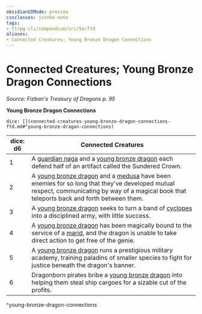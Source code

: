 ```yaml
---
obsidianUIMode: preview
cssclasses: json5e-note
tags:
- ttrpg-cli/compendium/src/5e/ftd
aliases:
- Connected Creatures; Young Bronze Dragon Connections
---
```

# Connected Creatures; Young Bronze Dragon Connections
*Source: Fizban's Treasury of Dragons p. 95* 

**Young Bronze Dragon Connections**

`dice: [](connected-creatures-young-bronze-dragon-connections-ftd.md#^young-bronze-dragon-connections)`

| dice: d6 | Connected Creatures |
|----------|---------------------|
| 1 | A [guardian naga](Інструменти%20ДМ/CLI/bestiary/celestial/guardian-naga-xmm.md) and a [young bronze dragon](Інструменти%20ДМ/CLI/bestiary/dragon/young-bronze-dragon-xmm.md) each defend half of an artifact called the Sundered Crown. |
| 2 | A [young bronze dragon](Інструменти%20ДМ/CLI/bestiary/dragon/young-bronze-dragon-xmm.md) and a [medusa](Інструменти%20ДМ/CLI/bestiary/monstrosity/medusa-xmm.md) have been enemies for so long that they've developed mutual respect, communicating by way of a magical book that teleports back and forth between them. |
| 3 | A [young bronze dragon](Інструменти%20ДМ/CLI/bestiary/dragon/young-bronze-dragon-xmm.md) seeks to turn a band of [cyclopes](Інструменти%20ДМ/CLI/bestiary/giant/cyclops-sentry-xmm.md) into a disciplined army, with little success. |
| 4 | A [young bronze dragon](Інструменти%20ДМ/CLI/bestiary/dragon/young-bronze-dragon-xmm.md) has been magically bound to the service of a [marid](Інструменти%20ДМ/CLI/bestiary/elemental/marid-xmm.md), and the dragon is unable to take direct action to get free of the genie. |
| 5 | A [young bronze dragon](Інструменти%20ДМ/CLI/bestiary/dragon/young-bronze-dragon-xmm.md) runs a prestigious military academy, training paladins of smaller species to fight for justice beneath the dragon's banner. |
| 6 | Dragonborn pirates bribe a [young bronze dragon](Інструменти%20ДМ/CLI/bestiary/dragon/young-bronze-dragon-xmm.md) into helping them steal ship cargoes for a sizable cut of the profits. |
^young-bronze-dragon-connections